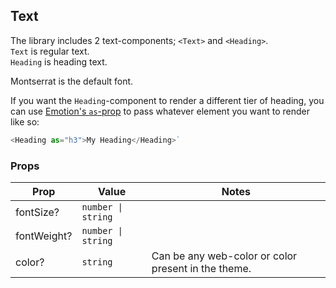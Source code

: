 ## Text

The library includes 2 text-components; `<Text>` and `<Heading>`.  
`Text` is regular text.  
`Heading` is heading text.

Montserrat is the default font.

If you want the `Heading`-component to render a different tier of heading, you can use
[Emotion's `as`-prop](https://emotion.sh/docs/styled#as-prop) to pass whatever element you want to render like so:

```js
<Heading as="h3">My Heading</Heading>`
```

### Props

| Prop        | Value              | Notes                                               |
| ----------- | ------------------ | --------------------------------------------------- |
| fontSize?   | `number \| string` |
| fontWeight? | `number \| string` |
| color?      | `string`           | Can be any web-color or color present in the theme. |
